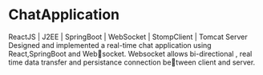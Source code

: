 # ChatApplication

ReactJS | J2EE | SpringBoot | WebSocket |
StompClient | Tomcat Server
 Designed and implemented a real-time chat
application using React,SpringBoot and Websocket.
 Websocket allows bi-directional , real time
data transfer and persistance connection between client and server.
